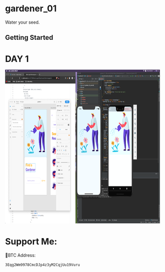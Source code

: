 # gardener_01

Water your seed.

## Getting Started


  # DAY 1
  <img src="process/day1.png" width="1000" height="500"> 












# Support Me:

 🧧BTC Address:
 
    3Eqg2Wm9978CmcDJp4z3yM2CqjUu19Vuru

    
